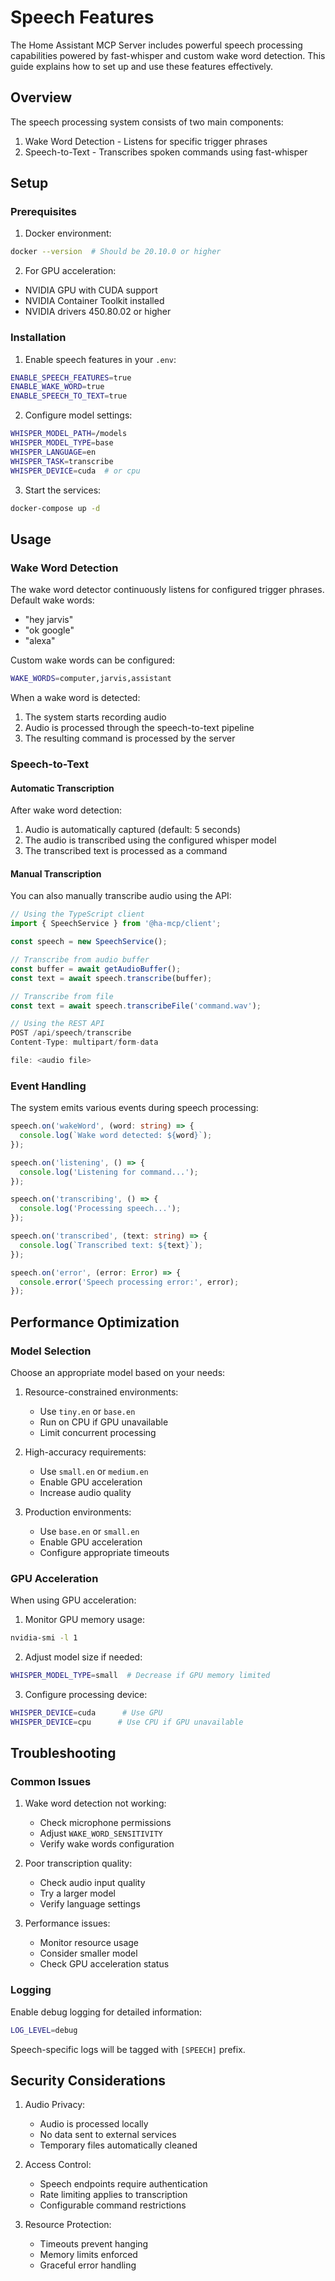 # Speech Features

The Home Assistant MCP Server includes powerful speech processing capabilities powered by fast-whisper and custom wake word detection. This guide explains how to set up and use these features effectively.

## Overview

The speech processing system consists of two main components:
1. Wake Word Detection - Listens for specific trigger phrases
2. Speech-to-Text - Transcribes spoken commands using fast-whisper

## Setup

### Prerequisites

1. Docker environment:
```bash
docker --version  # Should be 20.10.0 or higher
```

2. For GPU acceleration:
- NVIDIA GPU with CUDA support
- NVIDIA Container Toolkit installed
- NVIDIA drivers 450.80.02 or higher

### Installation

1. Enable speech features in your `.env`:
```bash
ENABLE_SPEECH_FEATURES=true
ENABLE_WAKE_WORD=true
ENABLE_SPEECH_TO_TEXT=true
```

2. Configure model settings:
```bash
WHISPER_MODEL_PATH=/models
WHISPER_MODEL_TYPE=base
WHISPER_LANGUAGE=en
WHISPER_TASK=transcribe
WHISPER_DEVICE=cuda  # or cpu
```

3. Start the services:
```bash
docker-compose up -d
```

## Usage

### Wake Word Detection

The wake word detector continuously listens for configured trigger phrases. Default wake words:
- "hey jarvis"
- "ok google"
- "alexa"

Custom wake words can be configured:
```bash
WAKE_WORDS=computer,jarvis,assistant
```

When a wake word is detected:
1. The system starts recording audio
2. Audio is processed through the speech-to-text pipeline
3. The resulting command is processed by the server

### Speech-to-Text

#### Automatic Transcription

After wake word detection:
1. Audio is automatically captured (default: 5 seconds)
2. The audio is transcribed using the configured whisper model
3. The transcribed text is processed as a command

#### Manual Transcription

You can also manually transcribe audio using the API:

```typescript
// Using the TypeScript client
import { SpeechService } from '@ha-mcp/client';

const speech = new SpeechService();

// Transcribe from audio buffer
const buffer = await getAudioBuffer();
const text = await speech.transcribe(buffer);

// Transcribe from file
const text = await speech.transcribeFile('command.wav');
```

```javascript
// Using the REST API
POST /api/speech/transcribe
Content-Type: multipart/form-data

file: <audio file>
```

### Event Handling

The system emits various events during speech processing:

```typescript
speech.on('wakeWord', (word: string) => {
  console.log(`Wake word detected: ${word}`);
});

speech.on('listening', () => {
  console.log('Listening for command...');
});

speech.on('transcribing', () => {
  console.log('Processing speech...');
});

speech.on('transcribed', (text: string) => {
  console.log(`Transcribed text: ${text}`);
});

speech.on('error', (error: Error) => {
  console.error('Speech processing error:', error);
});
```

## Performance Optimization

### Model Selection

Choose an appropriate model based on your needs:

1. Resource-constrained environments:
   - Use `tiny.en` or `base.en`
   - Run on CPU if GPU unavailable
   - Limit concurrent processing

2. High-accuracy requirements:
   - Use `small.en` or `medium.en`
   - Enable GPU acceleration
   - Increase audio quality

3. Production environments:
   - Use `base.en` or `small.en`
   - Enable GPU acceleration
   - Configure appropriate timeouts

### GPU Acceleration

When using GPU acceleration:

1. Monitor GPU memory usage:
```bash
nvidia-smi -l 1
```

2. Adjust model size if needed:
```bash
WHISPER_MODEL_TYPE=small  # Decrease if GPU memory limited
```

3. Configure processing device:
```bash
WHISPER_DEVICE=cuda      # Use GPU
WHISPER_DEVICE=cpu      # Use CPU if GPU unavailable
```

## Troubleshooting

### Common Issues

1. Wake word detection not working:
   - Check microphone permissions
   - Adjust `WAKE_WORD_SENSITIVITY`
   - Verify wake words configuration

2. Poor transcription quality:
   - Check audio input quality
   - Try a larger model
   - Verify language settings

3. Performance issues:
   - Monitor resource usage
   - Consider smaller model
   - Check GPU acceleration status

### Logging

Enable debug logging for detailed information:
```bash
LOG_LEVEL=debug
```

Speech-specific logs will be tagged with `[SPEECH]` prefix.

## Security Considerations

1. Audio Privacy:
   - Audio is processed locally
   - No data sent to external services
   - Temporary files automatically cleaned

2. Access Control:
   - Speech endpoints require authentication
   - Rate limiting applies to transcription
   - Configurable command restrictions

3. Resource Protection:
   - Timeouts prevent hanging
   - Memory limits enforced
   - Graceful error handling 